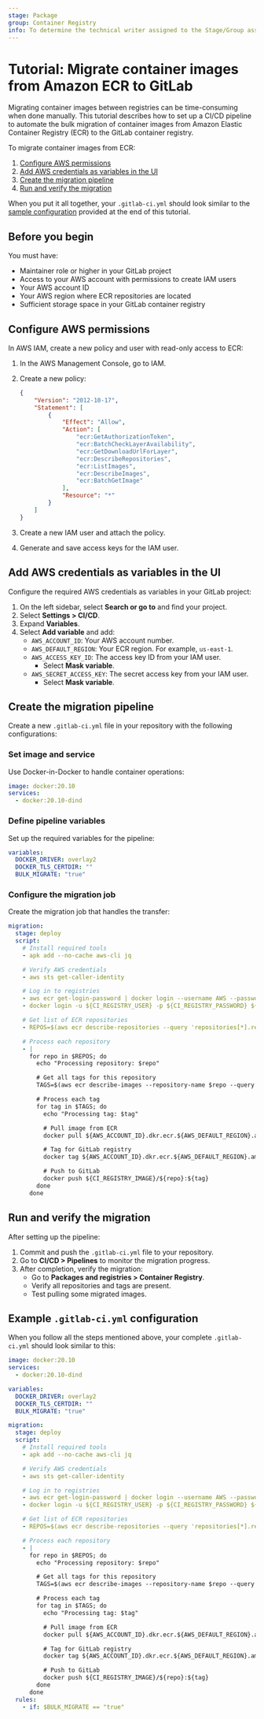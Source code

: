 ```yaml
---
stage: Package
group: Container Registry
info: To determine the technical writer assigned to the Stage/Group associated with this page, see https://handbook.gitlab.com/handbook/product/ux/technical-writing/#assignments
---
```


# Tutorial: Migrate container images from Amazon ECR to GitLab

Migrating container images between registries can be time-consuming when done manually. This tutorial describes how to set up a CI/CD pipeline to automate the bulk migration of container images from Amazon Elastic Container Registry (ECR) to the GitLab container registry.

To migrate container images from ECR:

1. [Configure AWS permissions](#configure-aws-permissions)
1. [Add AWS credentials as variables in the UI](#add-aws-credentials-as-variables-in-the-ui)
1. [Create the migration pipeline](#create-the-migration-pipeline)
1. [Run and verify the migration](#run-and-verify-the-migration)

When you put it all together, your `.gitlab-ci.yml` should look similar to the [sample configuration](#example-gitlab-ciyml-configuration) provided at the end of this tutorial.

## Before you begin

You must have:

- Maintainer role or higher in your GitLab project
- Access to your AWS account with permissions to create IAM users
- Your AWS account ID
- Your AWS region where ECR repositories are located
- Sufficient storage space in your GitLab container registry

## Configure AWS permissions

In AWS IAM, create a new policy and user with read-only access to ECR:

1. In the AWS Management Console, go to IAM.
1. Create a new policy:

   ```json
   {
       "Version": "2012-10-17",
       "Statement": [
           {
               "Effect": "Allow",
               "Action": [
                   "ecr:GetAuthorizationToken",
                   "ecr:BatchCheckLayerAvailability",
                   "ecr:GetDownloadUrlForLayer",
                   "ecr:DescribeRepositories",
                   "ecr:ListImages",
                   "ecr:DescribeImages",
                   "ecr:BatchGetImage"
               ],
               "Resource": "*"
           }
       ]
   }
   ```

1. Create a new IAM user and attach the policy.
1. Generate and save access keys for the IAM user.

## Add AWS credentials as variables in the UI

Configure the required AWS credentials as variables in your GitLab project:

1. On the left sidebar, select **Search or go to** and find your project.
1. Select **Settings > CI/CD**.
1. Expand **Variables**.
1. Select **Add variable** and add:
   - `AWS_ACCOUNT_ID`: Your AWS account number.
   - `AWS_DEFAULT_REGION`: Your ECR region. For example, `us-east-1`.
   - `AWS_ACCESS_KEY_ID`: The access key ID from your IAM user.
     - Select **Mask variable**.
   - `AWS_SECRET_ACCESS_KEY`: The secret access key from your IAM user.
     - Select **Mask variable**.

## Create the migration pipeline

Create a new `.gitlab-ci.yml` file in your repository with the following configurations:

### Set image and service

Use Docker-in-Docker to handle container operations:

```yaml
image: docker:20.10
services:
  - docker:20.10-dind
```

### Define pipeline variables

Set up the required variables for the pipeline:

```yaml
variables:
  DOCKER_DRIVER: overlay2
  DOCKER_TLS_CERTDIR: ""
  BULK_MIGRATE: "true"
```

### Configure the migration job

Create the migration job that handles the transfer:

```yaml
migration:
  stage: deploy
  script:
    # Install required tools
    - apk add --no-cache aws-cli jq

    # Verify AWS credentials
    - aws sts get-caller-identity

    # Log in to registries
    - aws ecr get-login-password | docker login --username AWS --password-stdin ${AWS_ACCOUNT_ID}.dkr.ecr.${AWS_DEFAULT_REGION}.amazonaws.com
    - docker login -u ${CI_REGISTRY_USER} -p ${CI_REGISTRY_PASSWORD} ${CI_REGISTRY}

    # Get list of ECR repositories
    - REPOS=$(aws ecr describe-repositories --query 'repositories[*].repositoryName' --output text)

    # Process each repository
    - |
      for repo in $REPOS; do
        echo "Processing repository: $repo"

        # Get all tags for this repository
        TAGS=$(aws ecr describe-images --repository-name $repo --query 'imageDetails[*].imageTags[]' --output text)

        # Process each tag
        for tag in $TAGS; do
          echo "Processing tag: $tag"

          # Pull image from ECR
          docker pull ${AWS_ACCOUNT_ID}.dkr.ecr.${AWS_DEFAULT_REGION}.amazonaws.com/${repo}:${tag}

          # Tag for GitLab registry
          docker tag ${AWS_ACCOUNT_ID}.dkr.ecr.${AWS_DEFAULT_REGION}.amazonaws.com/${repo}:${tag} ${CI_REGISTRY_IMAGE}/${repo}:${tag}

          # Push to GitLab
          docker push ${CI_REGISTRY_IMAGE}/${repo}:${tag}
        done
      done
```

## Run and verify the migration

After setting up the pipeline:

1. Commit and push the `.gitlab-ci.yml` file to your repository.
1. Go to **CI/CD > Pipelines** to monitor the migration progress.
1. After completion, verify the migration:
   - Go to **Packages and registries > Container Registry**.
   - Verify all repositories and tags are present.
   - Test pulling some migrated images.

## Example `.gitlab-ci.yml` configuration

When you follow all the steps mentioned above, your complete `.gitlab-ci.yml` should look similar to this:

```yaml
image: docker:20.10
services:
  - docker:20.10-dind

variables:
  DOCKER_DRIVER: overlay2
  DOCKER_TLS_CERTDIR: ""
  BULK_MIGRATE: "true"

migration:
  stage: deploy
  script:
    # Install required tools
    - apk add --no-cache aws-cli jq

    # Verify AWS credentials
    - aws sts get-caller-identity

    # Log in to registries
    - aws ecr get-login-password | docker login --username AWS --password-stdin ${AWS_ACCOUNT_ID}.dkr.ecr.${AWS_DEFAULT_REGION}.amazonaws.com
    - docker login -u ${CI_REGISTRY_USER} -p ${CI_REGISTRY_PASSWORD} ${CI_REGISTRY}

    # Get list of ECR repositories
    - REPOS=$(aws ecr describe-repositories --query 'repositories[*].repositoryName' --output text)

    # Process each repository
    - |
      for repo in $REPOS; do
        echo "Processing repository: $repo"

        # Get all tags for this repository
        TAGS=$(aws ecr describe-images --repository-name $repo --query 'imageDetails[*].imageTags[]' --output text)

        # Process each tag
        for tag in $TAGS; do
          echo "Processing tag: $tag"

          # Pull image from ECR
          docker pull ${AWS_ACCOUNT_ID}.dkr.ecr.${AWS_DEFAULT_REGION}.amazonaws.com/${repo}:${tag}

          # Tag for GitLab registry
          docker tag ${AWS_ACCOUNT_ID}.dkr.ecr.${AWS_DEFAULT_REGION}.amazonaws.com/${repo}:${tag} ${CI_REGISTRY_IMAGE}/${repo}:${tag}

          # Push to GitLab
          docker push ${CI_REGISTRY_IMAGE}/${repo}:${tag}
        done
      done
  rules:
    - if: $BULK_MIGRATE == "true"
```
